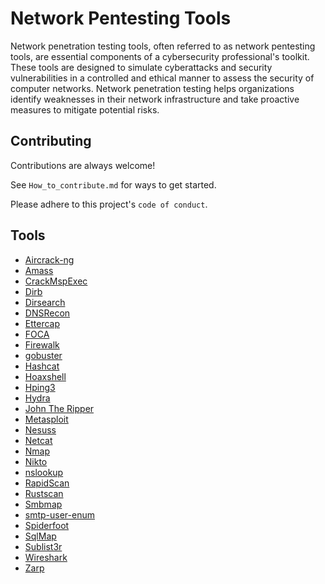 

# Network Pentesting Tools
Network penetration testing tools, often referred to as network pentesting tools, are essential components of a cybersecurity professional's toolkit. These tools are designed to simulate cyberattacks and security vulnerabilities in a controlled and ethical manner to assess the security of computer networks. Network penetration testing helps organizations identify weaknesses in their network infrastructure and take proactive measures to mitigate potential risks.





## Contributing

Contributions are always welcome!

See `How_to_contribute.md` for ways to get started.

Please adhere to this project's `code of conduct`.


## Tools

 - [Aircrack-ng](https://github.com/gurusakharwade/HPTI-SEP-2023/tree/main/Tools/Aircrack-ng)
 - [Amass](https://github.com/gurusakharwade/HPTI-SEP-2023/tree/main/Tools/Amass)
 - [CrackMspExec](https://github.com/gurusakharwade/HPTI-SEP-2023/tree/main/Tools/CrackMspExec)
 - [Dirb](https://github.com/gurusakharwade/HPTI-SEP-2023/tree/main/Tools/Dirb)
 - [Dirsearch](https://github.com/gurusakharwade/HPTI-SEP-2023/tree/main/Tools/Dirsearch)
 - [DNSRecon](https://github.com/gurusakharwade/HPTI-SEP-2023/tree/main/Tools/DNSRecon)
 - [Ettercap](https://github.com/gurusakharwade/HPTI-SEP-2023/tree/main/Tools/Ettercap)
 - [FOCA](https://github.com/gurusakharwade/HPTI-SEP-2023/tree/main/Tools/FOCA)
 - [Firewalk](https://github.com/gurusakharwade/HPTI-SEP-2023/tree/main/Tools/Firewalk)
 - [gobuster](https://github.com/gurusakharwade/HPTI-SEP-2023/tree/main/Tools/gobuster)
 - [Hashcat](https://github.com/gurusakharwade/HPTI-SEP-2023/tree/main/Tools/Hashcat/Document)
 - [Hoaxshell](https://github.com/gurusakharwade/HPTI-SEP-2023/tree/main/Tools/Hoaxshell/Document)
 - [Hping3](https://github.com/gurusakharwade/HPTI-SEP-2023/tree/main/Tools/Hping3/Document)
 - [Hydra](https://github.com/gurusakharwade/HPTI-SEP-2023/tree/main/Tools/Hydra)
 - [John The Ripper](https://github.com/gurusakharwade/HPTI-SEP-2023/tree/main/Tools/John%20The%20Ripper)
 - [Metasploit](https://github.com/gurusakharwade/HPTI-SEP-2023/tree/main/Tools/Metasploit)
 - [Nesuss](https://github.com/gurusakharwade/HPTI-SEP-2023/tree/main/Tools/Nessus)
 - [Netcat](https://github.com/gurusakharwade/HPTI-SEP-2023/tree/main/Tools/Netcat)
 - [Nmap](https://github.com/gurusakharwade/HPTI-SEP-2023/tree/main/Tools/Nmap)
 - [Nikto](https://github.com/gurusakharwade/HPTI-SEP-2023/tree/main/Tools/nikto)
 - [nslookup](https://github.com/gurusakharwade/HPTI-SEP-2023/tree/main/Tools/nslookup/Document)
 - [RapidScan](https://github.com/gurusakharwade/HPTI-SEP-2023/tree/main/Tools/RapidScan)
 - [Rustscan](https://github.com/gurusakharwade/HPTI-SEP-2023/tree/main/Tools/Rustscan)
 - [Smbmap](https://github.com/gurusakharwade/HPTI-SEP-2023/tree/main/Tools/Smbmap)
 - [smtp-user-enum](https://github.com/gurusakharwade/HPTI-SEP-2023/tree/main/Tools/smtp-user-enum)
 - [Spiderfoot](https://github.com/gurusakharwade/HPTI-SEP-2023/tree/main/Tools/Spiderfoot)
 - [SqlMap](https://github.com/gurusakharwade/HPTI-SEP-2023/tree/main/Tools/SqlMap)
 - [Sublist3r](https://github.com/gurusakharwade/HPTI-SEP-2023/tree/main/Tools/sublist3r)
 - [Wireshark](https://github.com/gurusakharwade/HPTI-SEP-2023/tree/main/Tools/Wireshark)
 - [Zarp](https://github.com/gurusakharwade/HPTI-SEP-2023/tree/main/Tools/Zarp)
